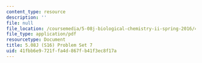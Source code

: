 ```yaml
---
content_type: resource
description: ''
file: null
file_location: /coursemedia/5-08j-biological-chemistry-ii-spring-2016/41fbb6e9721ffa4d867fb41f3ec8f17a_MIT5_08jS16ps7.pdf
file_type: application/pdf
resourcetype: Document
title: 5.08J (S16) Problem Set 7
uid: 41fbb6e9-721f-fa4d-867f-b41f3ec8f17a
---
```

